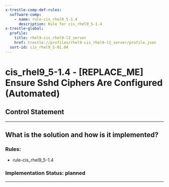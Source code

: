 ```yaml
---
x-trestle-comp-def-rules:
  software-comp:
    - name: rule-cis_rhel9_5-1.4
      description: Rule for cis_rhel9_5-1.4
x-trestle-global:
  profile:
    title: rhel9-cis_rhel9-l2_server
    href: trestle://profiles/rhel9-cis_rhel9-l2_server/profile.json
  sort-id: cis_rhel9_5-01.04
---
```


# cis_rhel9_5-1.4 - \[REPLACE_ME\] Ensure Sshd Ciphers Are Configured (Automated)

## Control Statement

______________________________________________________________________

## What is the solution and how is it implemented?

<!-- For implementation status enter one of: implemented, partial, planned, alternative, not-applicable -->

<!-- Note that the list of rules under ### Rules: is read-only and changes will not be captured after assembly to JSON -->

<!-- Add control implementation description here for control: cis_rhel9_5-1.4 -->

### Rules:

  - rule-cis_rhel9_5-1.4

### Implementation Status: planned

______________________________________________________________________
